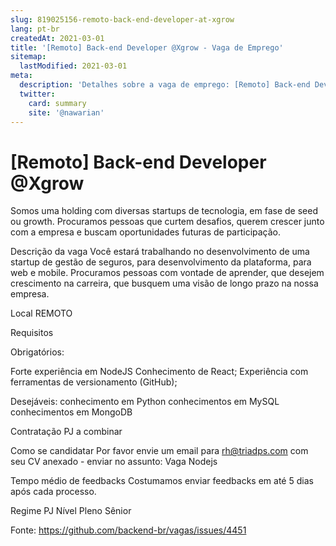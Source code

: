```yaml
---
slug: 819025156-remoto-back-end-developer-at-xgrow
lang: pt-br
createdAt: 2021-03-01
title: '[Remoto] Back-end Developer @Xgrow - Vaga de Emprego'
sitemap:
  lastModified: 2021-03-01
meta:
  description: 'Detalhes sobre a vaga de emprego: [Remoto] Back-end Developer @Xgrow'
  twitter:
    card: summary
    site: '@nawarian'
---
```


# [Remoto] Back-end Developer @Xgrow

Somos uma holding com diversas startups de tecnologia, em fase de seed ou growth. Procuramos pessoas que curtem desafios, querem crescer junto com a empresa e buscam oportunidades futuras de participação.

Descrição da vaga
Você estará trabalhando no desenvolvimento de uma startup de gestão de seguros, para desenvolvimento da plataforma, para web e mobile. Procuramos pessoas com vontade de aprender, que desejem crescimento na carreira, que busquem uma visão de longo prazo na nossa empresa.

Local
REMOTO

Requisitos

Obrigatórios:

Forte experiência em NodeJS
Conhecimento de React;
Experiência com ferramentas de versionamento (GitHub);

Desejáveis:
conhecimento em Python
conhecimentos em MySQL
conhecimentos em MongoDB

Contratação
PJ a combinar

Como se candidatar
Por favor envie um email para rh@triadps.com com seu CV anexado - enviar no assunto: Vaga Nodejs

Tempo médio de feedbacks
Costumamos enviar feedbacks em até 5 dias após cada processo.

Regime
PJ
Nível
Pleno
Sênior

Fonte: https://github.com/backend-br/vagas/issues/4451